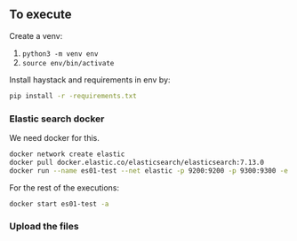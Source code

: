 ## To execute

Create a venv:
1. `python3 -m venv env`
2. `source env/bin/activate`

Install haystack and requirements in env by:

```bash
pip install -r -requirements.txt
```

### Elastic search docker

We need docker for this.

```bash
docker network create elastic
docker pull docker.elastic.co/elasticsearch/elasticsearch:7.13.0
docker run --name es01-test --net elastic -p 9200:9200 -p 9300:9300 -e "discovery.type=single-node" docker.elastic.co/elasticsearch/elasticsearch:7.13.0
```

For the rest of the executions:

```bash
docker start es01-test -a
```

### Upload the files

